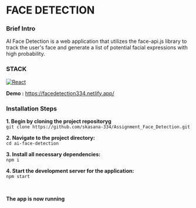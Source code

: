 # FACE DETECTION

### Brief Intro

AI Face Detection is a web application that utilizes the face-api.js library to track the user's face and generate a list of potential facial expressions with high probability.
### STACK
[![React](https://img.shields.io/badge/React-20232A?style=for-the-badge&logo=react&logoColor=61DAFB)](https://github.com/Exclusiveideas)

**Demo :**  https://facedetection334.netlify.app/

### Installation Steps 

**1. Begin by cloning the project repositoryg** <br />
   ``` git clone https://github.com/skasana-334/Assignment_Face_Detection.git ```
<br />

**2. Navigate to the project directory:**  <br />
   ``` cd ai-face-detection ``` 
   <br />
   
**3. Install all necessary dependencies:** <br />
    ``` npm i ``` 
    <br />
    
**4. Start the development server for the application:**<br />
    ``` npm start ```

<br /> 


**The app is now running**
<br />

